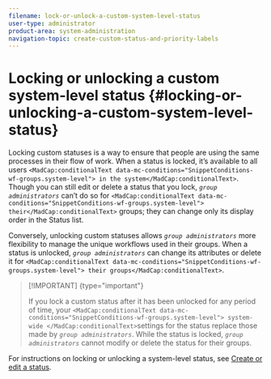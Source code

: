 ```yaml
---
filename: lock-or-unlock-a-custom-system-level-status
user-type: administrator
product-area: system-administration
navigation-topic: create-custom-status-and-priority-labels
---
```




# Locking or unlocking a custom system-level status {#locking-or-unlocking-a-custom-system-level-status}

Locking custom statuses is a way to ensure that people are using the same processes in their flow of work. When a status is locked, it’s available to all users `<MadCap:conditionalText data-mc-conditions="SnippetConditions-wf-groups.system-level"> in the system</MadCap:conditionalText>`. Though you can still edit or delete a status that you lock, *`group administrators`* can’t do so for `<MadCap:conditionalText data-mc-conditions="SnippetConditions-wf-groups.system-level"> their</MadCap:conditionalText>` groups; they can change only its display order in the Status list.


Conversely, unlocking custom statuses allows *`group administrators`* more flexibility to manage the unique workflows used in their groups. When a status is unlocked, *`group administrators`* can change its attributes or delete it for `<MadCap:conditionalText data-mc-conditions="SnippetConditions-wf-groups.system-level"> their groups</MadCap:conditionalText>`.


>[!IMPORTANT] {type="important"}
>
>If you lock a custom status after it has been unlocked for any period of time, your `<MadCap:conditionalText data-mc-conditions="SnippetConditions-wf-groups.system-level"> system-wide </MadCap:conditionalText>`settings for the status replace those made by *`group administrators`*. While the status is locked, *`group administrators`* cannot modify or delete the status for their groups.


For instructions on locking or unlocking a system-level status, see [Create or edit a status](create-or-edit-a-status.md).
